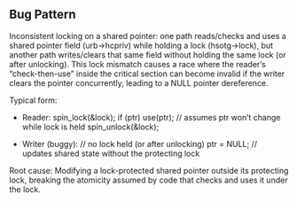 ## Bug Pattern

Inconsistent locking on a shared pointer: one path reads/checks and uses a shared pointer field (urb->hcpriv) while holding a lock (hsotg->lock), but another path writes/clears that same field without holding the same lock (or after unlocking). This lock mismatch causes a race where the reader’s “check-then-use” inside the critical section can become invalid if the writer clears the pointer concurrently, leading to a NULL pointer dereference.

Typical form:
- Reader:
  spin_lock(&lock);
  if (ptr)
      use(ptr);  // assumes ptr won’t change while lock is held
  spin_unlock(&lock);

- Writer (buggy):
  // no lock held (or after unlocking)
  ptr = NULL;  // updates shared state without the protecting lock

Root cause: Modifying a lock-protected shared pointer outside its protecting lock, breaking the atomicity assumed by code that checks and uses it under the lock.
